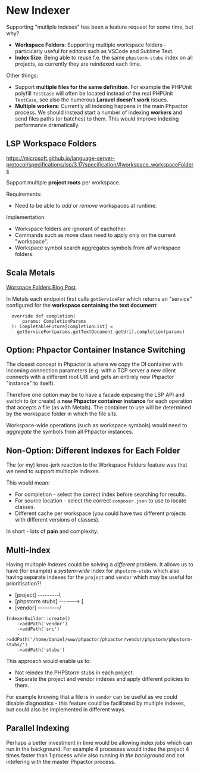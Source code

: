 New Indexer
===========

Supporting "mutliple indexes" has been a feature request for some time, but
why?

- **Workspace Folders**: Supporting multiple workspace folders - particularly
  useful for editors such as VSCode and Sublime Text.
- **Index Size**: Being able to reuse f.e. the same `phpstorm-stubs` index on
  all projects, as currently they are reindexed each time.

Other things:

- Support **multiple files for the same definition**. For example the PHPUnit
  polyfill `TestCase` will often be located instead of the real PHPUnit
  `TestCase`, see also the numerous **Laravel doesn't work** issues.
- **Multiple workers**: Currently all indexing happens in the main Phpactor
  process. We should instead start a number of indexing **workers** and send
  files paths (or batches) to them. This would improve indexing
  performance dramatically.

LSP Workspace Folders
---------------------

https://microsoft.github.io/language-server-protocol/specifications/lsp/3.17/specification/#workspace_workspaceFolders

Support multiple **project roots** per workspace.

Requirements:

- Need to be able to _add_ or _remove_ workspaces at runtime.

Implementation:

- Workspace folders are ignorant of eachother.
- Commands such as move class need to apply only on the current "workspace".
- Workspace symbol search aggregates symbols from _all_ workspace folders.

Scala Metals
------------

[Worspace Folders Blog Post](https://scalameta.org/metals/blog/2023/07/17/workspace-folders/).

In Metals each endpoint first calls `getServiceFor` which returns an "service"
configured for the **workspace containing the text document**:

```
  override def completion(
      params: CompletionParams
  ): CompletableFuture[CompletionList] =
    getServiceFor(params.getTextDocument.getUri).completion(params)
```

Option: Phpactor Container Instance Switching
---------------------------------------------

The closest concept in Phpactor is where we copy the DI container with
incoming connection parameters (e.g. with a TCP server a new client connects
with a different root URI and gets an entirely new Phpactor "instance" to
itself).

Therefore one option may be to have a facade exposing the LSP API and
switch to (or create) a **new Phpactor container instance** for each operation
that accepts a file (as with Metals). The container to use will be determined
by the workspace folder in which the file sits.

Workspace-wide operations (such as workspace symbols) would need to
_aggregate_ the symbols from all Phpactor instances.

Non-Option: Different Indexes for Each Folder
---------------------------------------------

The (or my) knee-jerk reaction to the Workspace Folders feature was that we
need to support multiople indexes.

This would mean:

- For completion - select the correct index before searching for results.
- For source location - select the correct `composer.json` to use to locate
  classes.
- Different cache per workspace (you could have two different projects with
  different versions of classes).

In short - lots of **pain** and complexity.

Multi-Index
-----------

Having multople _indexes_ could be solving a _different_ problem. It allows us to have
(for example) a _system-wide_ index for `phpstorm-stubs` which also having
separate indexes for the `project` and `vendor` which may be useful for
prioritisation?!

- [project] ---------\
- [phpstorm stubs] ------> [
- [vendor]  ---------/

```
IndexerBuilder::create()
    ->addPath('vendor')
    ->addPath('src')
    ->addPath('/home/daniel/www/phpactor/phpactor/vendor/phpstorm/phpstorm-stubs/')
    ->addPath('stubs')
```

This approach would enable us to:

- Not reindex the PHPStorm stubs in each project.
- Separate the project and vendor indexes and apply different policies to
  them.

For example knowing that a file is in `vendor` can be useful as we could
disable diagnostics - this feature could be facilitated by multiple indexes,
but could also be implemented in different ways.

Parallel Indexing
-----------------

Perhaps a better investment in time would be allowing index _jobs_ which can
run in the background. For example 4 processes would index the project 4 times
faster than 1 process while also running _in the background_ and not
intefering with the master Phpactor process.

